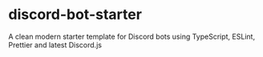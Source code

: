 # discord-bot-starter
A clean modern starter template for Discord bots using TypeScript, ESLint, Prettier and latest Discord.js
